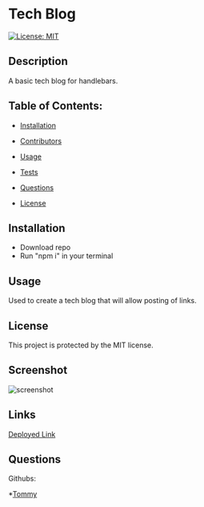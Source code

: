 # Tech Blog
  [![License: MIT](https://img.shields.io/badge/License-MIT-yellow.svg)](https://opensource.org/licenses/MIT)
  ## Description 

 A basic tech blog for handlebars.
  ## Table of Contents: 

  * [Installation](#installation) 

  * [Contributors](#contributors) 

  * [Usage](#usage) 

  * [Tests](#tests) 

  * [Questions](#questions) 

  * [License](#license) 

  ## Installation 

  - Download repo
  - Run "npm i" in your terminal

  ## Usage 
Used to create a tech blog that will allow posting of links.

  ## License 
 
  This project is protected by the MIT license.

  ## Screenshot 
  ![screenshot](./public/img/)


  ## Links
  [Deployed Link]()

  ## Questions 

  Githubs: 

   *[Tommy](https://github.com/TommyAlv) 

  

